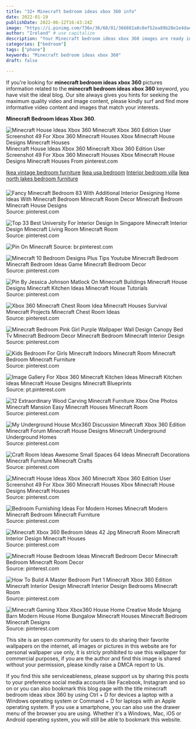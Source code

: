 ```yaml
---
title: "32+ Minecraft bedroom ideas xbox 360 info"
date: 2022-01-19
publishDate: 2022-06-12T16:43:24Z
image: "https://i.pinimg.com/736x/36/68/81/366881a8c8ef52ea89b28e1e4daef42f--minecraft-bauwerke-minecraft-projects.jpg"
author: "Ireland" # use capitalize
description: "Your Minecraft bedroom ideas xbox 360 images are ready in this website. Minecraft bedroom ideas xbox 360 are a topic that is being searched for and liked by netizens now. You can Get the Minecraft bedroom ideas xbox 360 files here. Download all royalty-free vectors."
categories: ["bedroom"]
tags: ["phone"]
keywords: "Minecraft bedroom ideas xbox 360"
draft: false

---
```


If you're looking for **minecraft bedroom ideas xbox 360** pictures information related to the **minecraft bedroom ideas xbox 360** keyword, you have visit the ideal  blog.  Our site always  gives you  hints  for seeking  the maximum  quality video and image  content, please kindly surf and find more informative video content and images  that match your interests.

**Minecraft Bedroom Ideas Xbox 360**. 

![Minecraft House Ideas Xbox 360 Minecraft Xbox 360 Edition User Screenshot 49 For Xbox 360 Minecraft Houses Xbox Minecraft House Designs Minecraft Houses](https://i.pinimg.com/originals/b7/9c/4d/b79c4d5aa384a570f1ef5df757b59d64.jpg "Minecraft House Ideas Xbox 360 Minecraft Xbox 360 Edition User Screenshot 49 For Xbox 360 Minecraft Houses Xbox Minecraft House Designs Minecraft Houses")
Minecraft House Ideas Xbox 360 Minecraft Xbox 360 Edition User Screenshot 49 For Xbox 360 Minecraft Houses Xbox Minecraft House Designs Minecraft Houses From pinterest.com

[Ikea vintage bedroom furniture](/ikea-vintage-bedroom-furniture/)
[Ikea usa bedroom](/ikea-usa-bedroom/)
[Interior bedroom villa](/interior-bedroom-villa/)
[Ikea north lakes bedroom furniture](/ikea-north-lakes-bedroom-furniture/)



### 

 


![Fancy Minecraft Bedroom 83 With Additional Interior Designing Home Ideas With Minecraft Bedroom Minecraft Room Decor Minecraft Bedroom Minecraft House Designs](https://i.pinimg.com/736x/d8/4b/73/d84b7302a1f1dae3af2d67a6b85e90e3.jpg "Fancy Minecraft Bedroom 83 With Additional Interior Designing Home Ideas With Minecraft Bedroom Minecraft Room Decor Minecraft Bedroom Minecraft House Designs")
Source: pinterest.com

 

![Top 33 Best University For Interior Design In Singapore Minecraft Interior Design Minecraft Living Room Minecraft Room](https://i.pinimg.com/474x/67/9b/cf/679bcf46ba0f60eb6073599410756728.jpg "Top 33 Best University For Interior Design In Singapore Minecraft Interior Design Minecraft Living Room Minecraft Room")
Source: pinterest.com

 

![Pin On Minecraft](https://i.pinimg.com/originals/35/82/e9/3582e932dbaea3de8910140e922514de.jpg "Pin On Minecraft")
Source: br.pinterest.com

 

![Minecraft 10 Bedroom Designs Plus Tips Youtube Minecraft Bedroom Minecraft Bedroom Ideas Game Minecraft Bedroom Decor](https://i.ytimg.com/vi/ttVWC3LRiPU/maxresdefault.jpg "Minecraft 10 Bedroom Designs Plus Tips Youtube Minecraft Bedroom Minecraft Bedroom Ideas Game Minecraft Bedroom Decor")
Source: pinterest.com

 

![Pin By Jessica Johnson Matlock On Minecraft Buildings Minecraft House Designs Minecraft Kitchen Ideas Minecraft House Tutorials](https://i.ytimg.com/vi/VAgAEDcPqMc/maxresdefault.jpg "Pin By Jessica Johnson Matlock On Minecraft Buildings Minecraft House Designs Minecraft Kitchen Ideas Minecraft House Tutorials")
Source: pinterest.com

 

![Xbox 360 Minecraft Chest Room Idea Minecraft Houses Survival Minecraft Projects Minecraft Chest Room Ideas](https://i.pinimg.com/originals/70/39/35/70393560824de124fd534b8fb613b5fe.jpg "Xbox 360 Minecraft Chest Room Idea Minecraft Houses Survival Minecraft Projects Minecraft Chest Room Ideas")
Source: pinterest.com

 

![Minecraft Bedroom Pink Girl Purple Wallpaper Wall Design Canopy Bed Tv Minecraft Bedroom Decor Minecraft Bedroom Minecraft Interior Design](https://i.pinimg.com/originals/de/1e/0d/de1e0d26a5e87e7cba88b405d60ae5a8.png "Minecraft Bedroom Pink Girl Purple Wallpaper Wall Design Canopy Bed Tv Minecraft Bedroom Decor Minecraft Bedroom Minecraft Interior Design")
Source: pinterest.com

 

![Kids Bedroom For Girls Minecraft Indoors Minecraft Room Minecraft Bedroom Minecraft Furniture](https://i.pinimg.com/originals/94/09/c7/9409c7a8ab2bfaaa4ca570b41999fb79.jpg "Kids Bedroom For Girls Minecraft Indoors Minecraft Room Minecraft Bedroom Minecraft Furniture")
Source: pinterest.com

 

![Image Gallery For Xbox 360 Minecraft Kitchen Ideas Minecraft Kitchen Ideas Minecraft House Designs Minecraft Blueprints](https://i.pinimg.com/originals/55/e9/16/55e9167743835227e8556abd265a4525.jpg "Image Gallery For Xbox 360 Minecraft Kitchen Ideas Minecraft Kitchen Ideas Minecraft House Designs Minecraft Blueprints")
Source: pt.pinterest.com

 

![12 Extraordinary Wood Carving Minecraft Furniture Xbox One Photos Minecraft Mansion Easy Minecraft Houses Minecraft Room](https://i.pinimg.com/originals/e8/1f/d0/e81fd0daa877181aa5d2ff5ee387295f.jpg "12 Extraordinary Wood Carving Minecraft Furniture Xbox One Photos Minecraft Mansion Easy Minecraft Houses Minecraft Room")
Source: pinterest.com

 

![My Underground House Mcx360 Discussion Minecraft Xbox 360 Edition Minecraft Forum Minecraft House Designs Minecraft Underground Underground Homes](https://i.pinimg.com/originals/eb/25/89/eb2589416a1e076561e2671b9de892af.jpg "My Underground House Mcx360 Discussion Minecraft Xbox 360 Edition Minecraft Forum Minecraft House Designs Minecraft Underground Underground Homes")
Source: pinterest.com

 

![Craft Room Ideas Awesome Small Spaces 64 Ideas Minecraft Decorations Minecraft Furniture Minecraft Crafts](https://i.pinimg.com/474x/2a/fc/38/2afc387e3f46c55ee4977cba5080665b.jpg "Craft Room Ideas Awesome Small Spaces 64 Ideas Minecraft Decorations Minecraft Furniture Minecraft Crafts")
Source: pinterest.com

 

![Minecraft House Ideas Xbox 360 Minecraft Xbox 360 Edition User Screenshot 49 For Xbox 360 Minecraft Houses Xbox Minecraft House Designs Minecraft Houses](https://i.pinimg.com/originals/b7/9c/4d/b79c4d5aa384a570f1ef5df757b59d64.jpg "Minecraft House Ideas Xbox 360 Minecraft Xbox 360 Edition User Screenshot 49 For Xbox 360 Minecraft Houses Xbox Minecraft House Designs Minecraft Houses")
Source: pinterest.com

 

![Bedroom Furnishing Ideas For Modern Homes Minecraft Modern Minecraft Bedroom Minecraft Furniture](https://i.pinimg.com/originals/fd/40/d7/fd40d7f40be1f84a0009a84881f6b50e.jpg "Bedroom Furnishing Ideas For Modern Homes Minecraft Modern Minecraft Bedroom Minecraft Furniture")
Source: pinterest.com

 

![Minecraft Xbox 360 Bedroom Ideas 42 Jpg Minecraft Room Minecraft Interior Design Minecraft Houses](https://i.pinimg.com/564x/11/ce/21/11ce21f1f6ef56b8d25dca2d6134f395--ideas-for-minecraft-minecraft-creations.jpg "Minecraft Xbox 360 Bedroom Ideas 42 Jpg Minecraft Room Minecraft Interior Design Minecraft Houses")
Source: pinterest.com

 

![Minecraft House Bedroom Ideas Minecraft Bedroom Decor Minecraft Bedroom Minecraft Room Decor](https://i.pinimg.com/736x/37/3f/27/373f279dae8757a47b3dd42e2247a8d5.jpg "Minecraft House Bedroom Ideas Minecraft Bedroom Decor Minecraft Bedroom Minecraft Room Decor")
Source: pinterest.com

 

![How To Build A Master Bedroom Part 1 Minecraft Xbox 360 Edition Minecraft Interior Design Minecraft Interior Design Bedrooms Minecraft Room](https://i.pinimg.com/originals/d4/08/d4/d408d4b032a798fbcd61e0339fda4bae.jpg "How To Build A Master Bedroom Part 1 Minecraft Xbox 360 Edition Minecraft Interior Design Minecraft Interior Design Bedrooms Minecraft Room")
Source: pinterest.com

 

![Minecraft Gaming Xbox Xbox360 House Home Creative Mode Mojang Barn Modern House Home Bungalow Minecraft Houses Minecraft Bedroom Minecraft Designs](https://i.pinimg.com/736x/36/68/81/366881a8c8ef52ea89b28e1e4daef42f--minecraft-bauwerke-minecraft-projects.jpg "Minecraft Gaming Xbox Xbox360 House Home Creative Mode Mojang Barn Modern House Home Bungalow Minecraft Houses Minecraft Bedroom Minecraft Designs")
Source: pinterest.com

 

This site is an open community for users to do sharing their favorite wallpapers on the internet, all images or pictures in this website are for personal wallpaper use only, it is stricly prohibited to use this wallpaper for commercial purposes, if you are the author and find this image is shared without your permission, please kindly raise a DMCA report to Us.

If you find this site serviceableness, please support us by sharing this posts to your preference social media accounts like Facebook, Instagram and so on or you can also bookmark this blog page with the title minecraft bedroom ideas xbox 360 by using Ctrl + D for devices a laptop with a Windows operating system or Command + D for laptops with an Apple operating system. If you use a smartphone, you can also use the drawer menu of the browser you are using. Whether it's a Windows, Mac, iOS or Android operating system, you will still be able to bookmark this website.
